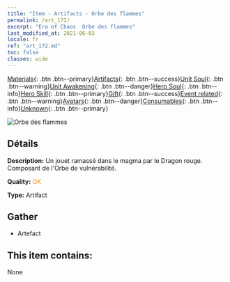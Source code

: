 ```yaml
---
title: "Item - Artifacts - Orbe des flammes"
permalink: /art_172/
excerpt: "Era of Chaos  Orbe des flammes"
last_modified_at: 2021-06-03
locale: fr
ref: "art_172.md"
toc: false
classes: wide
---
```

 [Materials](/ItemsFR/){: .btn .btn--primary}[Artifacts](/ItemsFR/Artifacts/){: .btn .btn--success}[Unit Soul](/ItemsFR/UnitSoul/){: .btn .btn--warning}[Unit Awakening](/ItemsFR/UnitAwakening/){: .btn .btn--danger}[Hero Soul](/ItemsFR/HeroSoul/){: .btn .btn--info}[Hero Skill](/ItemsFR/HeroSkill/){: .btn .btn--primary}[Gift](/ItemsFR/Gift/){: .btn .btn--success}[Event related](/ItemsFR/Events/){: .btn .btn--warning}[Avatars](/ItemsFR/Avatars/){: .btn .btn--danger}[Consumables](/ItemsFR/Consumables/){: .btn .btn--info}[Unknown](/ItemsFR/Unknown/){: .btn .btn--primary}

 ![Orbe des flammes](/images/t/artifact_40451.png)

## Détails
 **Description:** Un jouet ramassé dans le magma par le Dragon rouge. Composant de l'Orbe de vulnérabilité.

 **Quality:** <span style="color: #FF8C00">OK</span>

 **Type:** Artifact

## Gather

*    Artefact 

## This item contains:

  None

